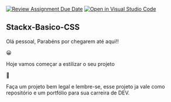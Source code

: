 [![Review Assignment Due Date](https://classroom.github.com/assets/deadline-readme-button-22041afd0340ce965d47ae6ef1cefeee28c7c493a6346c4f15d667ab976d596c.svg)](https://classroom.github.com/a/NvSwKa1t)
[![Open in Visual Studio Code](https://classroom.github.com/assets/open-in-vscode-2e0aaae1b6195c2367325f4f02e2d04e9abb55f0b24a779b69b11b9e10269abc.svg)](https://classroom.github.com/online_ide?assignment_repo_id=16173614&assignment_repo_type=AssignmentRepo)
<h2>Stackx-Basico-CSS</h2>

Olá pessoal,
Parabéns por chegarem até aqui!!
<p>&#128512;</p>
Hoje vamos começar a estilizar o seu projeto
<p>&#127882;</p>

Faça um projeto bem legal e lembre-se, esse projeto ja vale como repositório e um portfólio para sua carreira de DEV.
